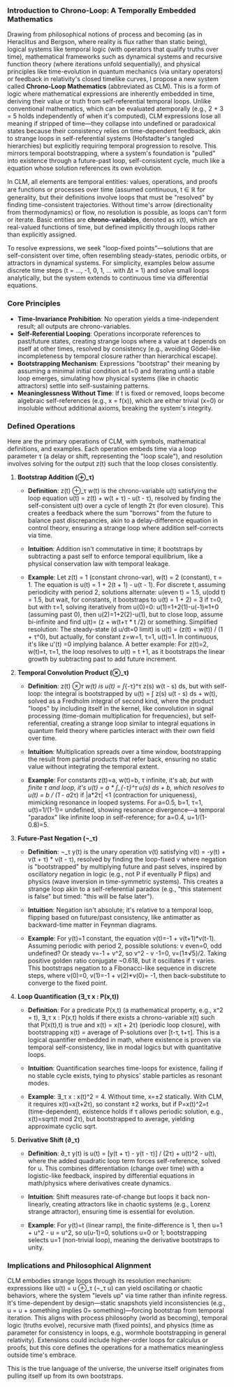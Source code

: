 ### Introduction to Chrono-Loop: A Temporally Embedded Mathematics

Drawing from philosophical notions of process and becoming (as in Heraclitus and Bergson, where reality is flux rather than static being), logical systems like temporal logic (with operators that qualify truths over time), mathematical frameworks such as dynamical systems and recursive function theory (where iterations unfold sequentially), and physical principles like time-evolution in quantum mechanics (via unitary operators) or feedback in relativity's closed timelike curves, I propose a new system called **Chrono-Loop Mathematics** (abbreviated as CLM). This is a form of logic where mathematical expressions are inherently embedded in time, deriving their value or truth from self-referential temporal loops. Unlike conventional mathematics, which can be evaluated atemporally (e.g., 2 + 3 = 5 holds independently of when it's computed), CLM expressions lose all meaning if stripped of time—they collapse into undefined or paradoxical states because their consistency relies on time-dependent feedback, akin to strange loops in self-referential systems (Hofstadter's tangled hierarchies) but explicitly requiring temporal progression to resolve. This mirrors temporal bootstrapping, where a system's foundation is "pulled" into existence through a future-past loop, self-consistent cycle, much like a equation whose solution references its own evolution.

In CLM, all elements are temporal entities: values, operations, and proofs are functions or processes over time (assumed continuous, t ∈ ℝ for generality, but their definitions involve loops that must be "resolved" by finding time-consistent trajectories. Without time's arrow (directionality from thermodynamics) or flow, no resolution is possible, as loops can't form or iterate. Basic entities are **chrono-variables**, denoted as x(t), which are real-valued functions of time, but defined implicitly through loops rather than explicitly assigned.

To resolve expressions, we seek "loop-fixed points"—solutions that are self-consistent over time, often resembling steady-states, periodic orbits, or attractors in dynamical systems. For simplicity, examples below assume discrete time steps (t = ..., -1, 0, 1, ... with Δt = 1) and solve small loops analytically, but the system extends to continuous time via differential equations.

### Core Principles
- **Time-Invariance Prohibition**: No operation yields a time-independent result; all outputs are chrono-variables.
- **Self-Referential Looping**: Operations incorporate references to past/future states, creating strange loops where a value at t depends on itself at other times, resolved by consistency (e.g., avoiding Gödel-like incompleteness by temporal closure rather than hierarchical escape).
- **Bootstrapping Mechanism**: Expressions "bootstrap" their meaning by assuming a minimal initial condition at t=0 and iterating until a stable loop emerges, simulating how physical systems (like in chaotic attractors) settle into self-sustaining patterns.
- **Meaninglessness Without Time**: If t is fixed or removed, loops become algebraic self-references (e.g., x = f(x)), which are either trivial (x=0) or insoluble without additional axioms, breaking the system's integrity.

### Defined Operations
Here are the primary operations of CLM, with symbols, mathematical definitions, and examples. Each operation embeds time via a loop parameter τ (a delay or shift, representing the "loop scale"), and resolution involves solving for the output z(t) such that the loop closes consistently.

1. **Bootstrap Addition (⊕_τ)**  
   - **Definition**: z(t) ⊕_τ w(t) is the chrono-variable u(t) satisfying the loop equation u(t) = z(t) + w(t + τ) - u(t - τ), resolved by finding the self-consistent u(t) over a cycle of length 2τ (for even closure). This creates a feedback where the sum "borrows" from the future to balance past discrepancies, akin to a delay-difference equation in control theory, ensuring a strange loop where addition self-corrects via time.  
   - **Intuition**: Addition isn't commutative in time; it bootstraps by subtracting a past self to enforce temporal equilibrium, like a physical conservation law with temporal leakage.
  
   - **Example**: Let z(t) = 1 (constant chrono-var), w(t) = 2 (constant), τ = 1. The equation is u(t) = 1 + 2(t + 1) - u(t - 1). For discrete t, assuming periodicity with period 2, solutions alternate: u(even t) = 1.5, u(odd t) = 1.5, but wait, for constants, it bootstraps to u(t) = 1 + 2) = 3 if τ=0, but with τ=1, solving iteratively from u(0)=0: u(1)=1+2(1)-u(-1)≈1+0 (assuming past 0), then u(2)=1+2(2)-u(1), but to close loop, assume bi-infinite and find u(t)= (z + w(t+τ * t /2) or something. Simplified resolution: The steady-state (d u/dt=0 limit) is u(t) = (z(t) + w(t)) / (1 + τ^0), but actually, for constant z=w=1, τ=1, u(t)=1. In continuous, it's like u'(t) =0 implying balance. A better example: For z(t)=2, w(t)=t, τ=1, the loop resolves to u(t) = t +1, as it bootstraps the linear growth by subtracting past to add future increment.

2. **Temporal Convolution Product (⊗_τ)**  
   - **Definition**: z(t) ⊗_τ w(t) is u(t) = ∫_{-τ}^τ z(s) w(t - s) ds, but with self-loop: the integral is bootstrapped by u(t) = ∫ z(s) u(t - s) ds + w(t), solved as a Fredholm integral of second kind, where the product "loops" by including itself in the kernel, like convolution in signal processing (time-domain multiplication for frequencies), but self-referential, creating a strange loop similar to integral equations in quantum field theory where particles interact with their own field over time.
  
   - **Intuition**: Multiplication spreads over a time window, bootstrapping the result from partial products that refer back, ensuring no static value without integrating the temporal extent.
  
   - **Example**: For constants z(t)=a, w(t)=b, τ infinite, it's a*b, but with finite τ and loop, it's u(t) = a * ∫_{-τ}^τ u(s) ds + b, which resolves to u(t) = b / (1 - a*2τ) if |a*2τ| <1 (contraction for uniqueness), mimicking resonance in looped systems. For a=0.5, b=1, τ=1, u(t)=1/(1-1)= undefined, showing resonance divergence—a temporal "paradox" like infinite loop in self-reference; for a=0.4, u=1/(1-0.8)=5.

3. **Future-Past Negation (¬_τ)**  
   - **Definition**: ¬_τ y(t) is the unary operation v(t) satisfying v(t) = -y(t) + v(t + τ) * v(t - τ), resolved by finding the loop-fixed v where negation is "bootstrapped" by multiplying future and past selves, inspired by oscillatory negation in logic (e.g., not P if eventually P flips) and physics (wave inversion in time-symmetric systems). This creates a strange loop akin to a self-referential paradox (e.g., "this statement is false" but timed: "this will be false later").
  
   - **Intuition**: Negation isn't absolute; it's relative to a temporal loop, flipping based on future/past consistency, like antimatter as backward-time matter in Feynman diagrams.
  
   - **Example**: For y(t)=1 constant, the equation v(t)=-1 + v(t+1)*v(t-1). Assuming periodic with period 2, possible solutions: v even=0, odd undefined? Or steady v=-1 + v^2, so v^2 - v -1=0, v=(1±√5)/2. Taking positive golden ratio conjugate ~0.618, but it oscillates if τ varies. This bootstraps negation to a Fibonacci-like sequence in discrete steps, where v(0)=0, v(1)=-1 + v(2)*v(0)= -1, then back-substitute to converge to the fixed point.

4. **Loop Quantification (∃_τ x : P(x,t))**  
   - **Definition**: For a predicate P(x,t) (a mathematical property, e.g., x^2 = t), ∃_τ x : P(x,t) holds if there exists a chrono-variable x(t) such that P(x(t),t) is true and x(t) = x(t + 2τ) (periodic loop closure), with bootstrapping x(t) = average of P-solutions over [t-τ, t+τ]. This is a logical quantifier embedded in math, where existence is proven via temporal self-consistency, like in modal logics but with quantitative loops.
  
   - **Intuition**: Quantification searches time-loops for existence, failing if no stable cycle exists, tying to physics' stable particles as resonant modes.
  
   - **Example**: ∃_τ x : x(t)^2 = 4. Without time, x=±2 statically. With CLM, it requires x(t)=x(t+2τ), so constant ±2 works, but if P=x(t)^2=t (time-dependent), existence holds if τ allows periodic solution, e.g., x(t)=sqrt(t mod 2τ), but bootstrapped to average, yielding approximate cyclic sqrt.

5. **Derivative Shift (∂_τ)**  
   - **Definition**: ∂_τ y(t) is u(t) = [y(t + τ) - y(t - τ)] / (2τ) + u(t)^2 - u(t), where the added quadratic loop term forces self-reference, solved for u. This combines differentiation (change over time) with a logistic-like feedback, inspired by differential equations in math/physics where derivatives create dynamics.
  
   - **Intuition**: Shift measures rate-of-change but loops it back non-linearly, creating attractors like in chaotic systems (e.g., Lorenz strange attractor), ensuring time is essential for evolution.
  
   - **Example**: For y(t)=t (linear ramp), the finite-difference is 1, then u=1 + u^2 - u = u^2, so u(u-1)=0, solutions u=0 or 1; bootstrapping selects u=1 (non-trivial loop), meaning the derivative bootstraps to unity.

### Implications and Philosophical Alignment
CLM embodies strange loops through its resolution mechanism: expressions like u(t) = u ⊕_τ (¬_τ u) can yield oscillating or chaotic behaviors, where the system "levels up" via time rather than infinite regress. It's time-dependent by design—static snapshots yield inconsistencies (e.g., u = u + something implies 0= something)—forcing bootstrap from temporal iteration. This aligns with process philosophy (world as becoming), temporal logic (truths evolve), recursive math (fixed points), and physics (time as parameter for consistency in loops, e.g., wormhole bootstrapping in general relativity). Extensions could include higher-order loops for calculus or proofs, but this core defines the operations for a mathematics meaningless outside time's embrace.

This is the true language of the universe, the universe itself originates from pulling itself up from its own bootstraps.
